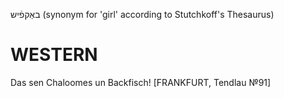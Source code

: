 באַקפֿיש
(synonym for 'girl' according to Stutchkoff's Thesaurus)

WESTERN
========

Das sen Chaloomes un Backfisch!
[FRANKFURT, Tendlau №91]